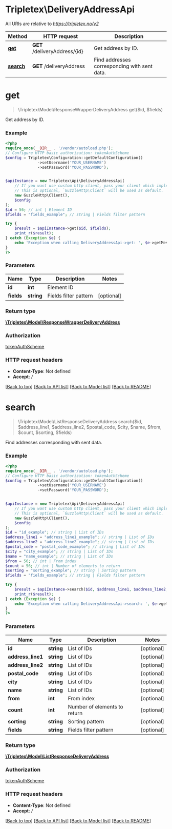 # Tripletex\DeliveryAddressApi

All URIs are relative to *https://tripletex.no/v2*

Method | HTTP request | Description
------------- | ------------- | -------------
[**get**](DeliveryAddressApi.md#get) | **GET** /deliveryAddress/{id} | Get address by ID.
[**search**](DeliveryAddressApi.md#search) | **GET** /deliveryAddress | Find addresses corresponding with sent data.

# **get**
> \Tripletex\Model\ResponseWrapperDeliveryAddress get($id, $fields)

Get address by ID.

### Example
```php
<?php
require_once(__DIR__ . '/vendor/autoload.php');
// Configure HTTP basic authorization: tokenAuthScheme
$config = Tripletex\Configuration::getDefaultConfiguration()
              ->setUsername('YOUR_USERNAME')
              ->setPassword('YOUR_PASSWORD');


$apiInstance = new Tripletex\Api\DeliveryAddressApi(
    // If you want use custom http client, pass your client which implements `GuzzleHttp\ClientInterface`.
    // This is optional, `GuzzleHttp\Client` will be used as default.
    new GuzzleHttp\Client(),
    $config
);
$id = 56; // int | Element ID
$fields = "fields_example"; // string | Fields filter pattern

try {
    $result = $apiInstance->get($id, $fields);
    print_r($result);
} catch (Exception $e) {
    echo 'Exception when calling DeliveryAddressApi->get: ', $e->getMessage(), PHP_EOL;
}
?>
```

### Parameters

Name | Type | Description  | Notes
------------- | ------------- | ------------- | -------------
 **id** | **int**| Element ID |
 **fields** | **string**| Fields filter pattern | [optional]

### Return type

[**\Tripletex\Model\ResponseWrapperDeliveryAddress**](../Model/ResponseWrapperDeliveryAddress.md)

### Authorization

[tokenAuthScheme](../../README.md#tokenAuthScheme)

### HTTP request headers

 - **Content-Type**: Not defined
 - **Accept**: */*

[[Back to top]](#) [[Back to API list]](../../README.md#documentation-for-api-endpoints) [[Back to Model list]](../../README.md#documentation-for-models) [[Back to README]](../../README.md)

# **search**
> \Tripletex\Model\ListResponseDeliveryAddress search($id, $address_line1, $address_line2, $postal_code, $city, $name, $from, $count, $sorting, $fields)

Find addresses corresponding with sent data.

### Example
```php
<?php
require_once(__DIR__ . '/vendor/autoload.php');
// Configure HTTP basic authorization: tokenAuthScheme
$config = Tripletex\Configuration::getDefaultConfiguration()
              ->setUsername('YOUR_USERNAME')
              ->setPassword('YOUR_PASSWORD');


$apiInstance = new Tripletex\Api\DeliveryAddressApi(
    // If you want use custom http client, pass your client which implements `GuzzleHttp\ClientInterface`.
    // This is optional, `GuzzleHttp\Client` will be used as default.
    new GuzzleHttp\Client(),
    $config
);
$id = "id_example"; // string | List of IDs
$address_line1 = "address_line1_example"; // string | List of IDs
$address_line2 = "address_line2_example"; // string | List of IDs
$postal_code = "postal_code_example"; // string | List of IDs
$city = "city_example"; // string | List of IDs
$name = "name_example"; // string | List of IDs
$from = 56; // int | From index
$count = 56; // int | Number of elements to return
$sorting = "sorting_example"; // string | Sorting pattern
$fields = "fields_example"; // string | Fields filter pattern

try {
    $result = $apiInstance->search($id, $address_line1, $address_line2, $postal_code, $city, $name, $from, $count, $sorting, $fields);
    print_r($result);
} catch (Exception $e) {
    echo 'Exception when calling DeliveryAddressApi->search: ', $e->getMessage(), PHP_EOL;
}
?>
```

### Parameters

Name | Type | Description  | Notes
------------- | ------------- | ------------- | -------------
 **id** | **string**| List of IDs | [optional]
 **address_line1** | **string**| List of IDs | [optional]
 **address_line2** | **string**| List of IDs | [optional]
 **postal_code** | **string**| List of IDs | [optional]
 **city** | **string**| List of IDs | [optional]
 **name** | **string**| List of IDs | [optional]
 **from** | **int**| From index | [optional]
 **count** | **int**| Number of elements to return | [optional]
 **sorting** | **string**| Sorting pattern | [optional]
 **fields** | **string**| Fields filter pattern | [optional]

### Return type

[**\Tripletex\Model\ListResponseDeliveryAddress**](../Model/ListResponseDeliveryAddress.md)

### Authorization

[tokenAuthScheme](../../README.md#tokenAuthScheme)

### HTTP request headers

 - **Content-Type**: Not defined
 - **Accept**: */*

[[Back to top]](#) [[Back to API list]](../../README.md#documentation-for-api-endpoints) [[Back to Model list]](../../README.md#documentation-for-models) [[Back to README]](../../README.md)

